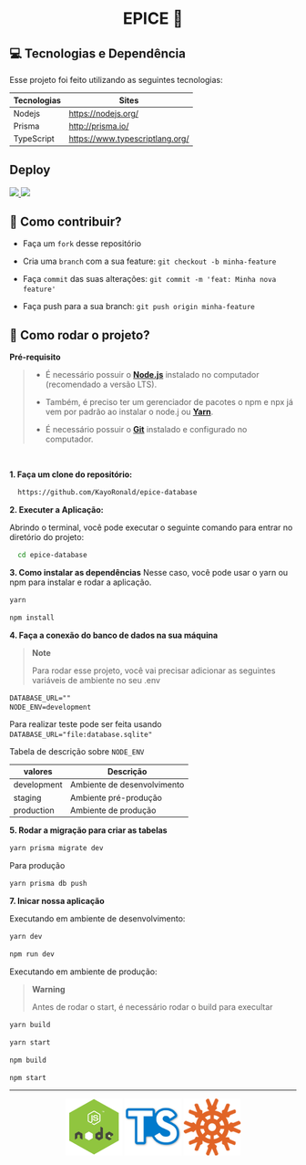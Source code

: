 <h1 align="center">
    <strong>EPICE 💜</strong>
</h1>

## **💻 Tecnologias e Dependência**

Esse projeto foi feito utilizando as seguintes tecnologias:

| Tecnologias | Sites                           |
| ----------- | ------------------------------- |
| Nodejs      | https://nodejs.org/             |
| Prisma      | http://prisma.io/               |
| TypeScript  | https://www.typescriptlang.org/ |

## Deploy

<div>
    <a href="https://railway.app/">
        <img src="https://railway.app/button.svg" />
    </a>
    <a href="https://heroku.com/">
        <img src="https://www.herokucdn.com/deploy/button.svg" />
    </a>
</div>

## 💁‍ **Como contribuir?**

- Faça um `fork` desse repositório
  
- Cria uma `branch` com a sua feature: `git checkout -b minha-feature`
  
- Faça `commit` das suas alterações: `git commit -m 'feat: Minha nova feature'`

- Faça push para a sua branch: `git push origin minha-feature`


## 🚀 **Como rodar o projeto?**

 **Pré-requisito**
 
<blockquote>

- É necessário possuir o **[Node.js](https://nodejs.org/en/)** instalado no computador (recomendado a versão LTS).

- Também, é preciso ter um gerenciador de pacotes o npm e npx já vem por padrão ao instalar o node.j ou **[Yarn](https://www.npmjs.com/package/yarn)**.

- É necessário possuir o **[Git](https://git-scm.com/)** instalado e configurado no computador.
  
</blockquote>

<br/>

**1. Faça um clone do repositório:**

```bash 
  https://github.com/KayoRonald/epice-database
```

**2. Executer a Aplicação:**

Abrindo o terminal, você pode executar o seguinte comando para entrar no diretório do projeto:

```bash
  cd epice-database
```

**3. Como instalar as dependências**
Nesse caso, você pode usar o yarn ou npm para instalar e rodar a aplicação.

```bash
yarn 
```

```bash
npm install
```

**4. Faça a conexão do banco de dados na sua máquina**

> **Note**
> 
> Para rodar esse projeto, você vai precisar adicionar as seguintes variáveis de ambiente no seu .env

```.env
DATABASE_URL=""
NODE_ENV=development
```
Para realizar teste pode ser feita usando `DATABASE_URL="file:database.sqlite"`

Tabela de descrição sobre `NODE_ENV`

| valores     | Descrição                       |
| ----------- | ------------------------------- |
| development | Ambiente de desenvolvimento     |
| staging     | Ambiente pré-produção           |
| production  | Ambiente de produção            |

**5. Rodar a migração para criar as tabelas**

```bash
yarn prisma migrate dev
```
Para produção
```bash
yarn prisma db push
```

**7. Inicar nossa aplicação**

Executando em ambiente de desenvolvimento:

```bash
yarn dev

```

```bash
npm run dev
```

Executando em ambiente de produção:

> **Warning**
> 
> Antes de rodar o start, é necessário rodar o build para execultar

```bash
yarn build
```

```bash
yarn start
```

```bash
npm build
```

```bash
npm start
```

<hr/>

<div align="center">
  <img src="assets/nodejs.png" width="100" title="Nodejs"/>
  <img src="assets/typescript.png" width="100" alt="TypeScript" title="TypeScript" />
  <img src="assets/knex-logo.png" width="100" alt="Knexjs" title="Knexjs" />
</div>
